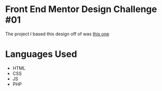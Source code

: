 # Front End Mentor Design Challenge #01

The project I based this design off of was [this one]( https://www.frontendmentor.io/challenges/interactive-card-details-form-XpS8cKZDWw)

# Languages Used
- HTML
- CSS 
- JS 
- PHP